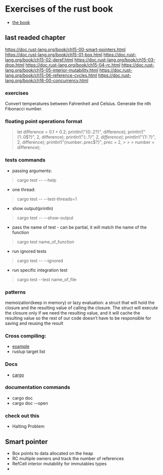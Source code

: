 # Exercises of the rust book
- [the book](https://doc.rust-lang.org/book/)

## last readed chapter
https://doc.rust-lang.org/book/ch15-00-smart-pointers.html
https://doc.rust-lang.org/book/ch15-01-box.html
https://doc.rust-lang.org/book/ch15-02-deref.html
https://doc.rust-lang.org/book/ch15-03-drop.html
https://doc.rust-lang.org/book/ch15-04-rc.html
https://doc.rust-lang.org/book/ch15-05-interior-mutability.html
https://doc.rust-lang.org/book/ch15-06-reference-cycles.html
https://doc.rust-lang.org/book/ch16-00-concurrency.html
### exercises
Convert temperatures between Fahrenheit and Celsius.
Generate the nth Fibonacci number.

### floating point operations format
> let difference = 0.1 + 0.2;
> println!("{0:.2?}", difference);
> println!("{1:.0$?}", 2, difference);
> println!("{:.*?}", 2, difference);
> println!("{1:.*?}", 2, difference);
> println!("{number:.prec$?}", prec = 2, > > > number = difference);


### tests commands
- passing arguments: 
> cargo test -- --help
- one thread:
> cargo test -- --test-threads=1
- show output(println)
> cargo test -- --show-output
- pass the name of test - can be partial, it will match the name of the function
> cargo test name_of_function
- run ignored tests
> cargo test -- --ignored
- run specific integration test
> cargo test --test name_of_file


### patterns

memoization(keep in memory) or lazy evaluation: a struct that will hold the closure and the resulting value of calling the closure. The struct will execute the closure only if we need the resulting value, and it will cache the resulting value so the rest of our code doesn’t have to be responsible for saving and reusing the result



### Cross compiling:
- [example](https://exceptionshub.com/cross-compile-a-rust-application-from-linux-to-windows.html)
- rustup target list


### Docs
- [cargo](https://doc.rust-lang.org/cargo/)


### documentation commands
- cargo doc
- cargo doc --open



### check out this
- Halting Problem


## Smart pointer 
- Box points to data allocated on the heap
- RC multiple owners and track the number of references
- RefCell interior mutability for immutables types
- 